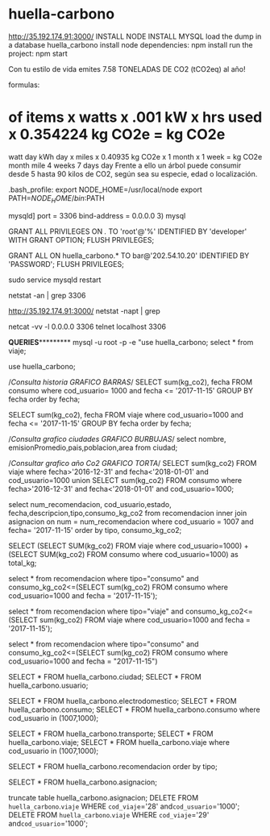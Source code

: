 # huella-carbono
http://35.192.174.91:3000/
INSTALL NODE
INSTALL MYSQL
load the dump in a database huella_carbono
install node dependencies: npm install
run the project: npm start

Con tu estilo de vida emites 7.58 TONELADAS DE CO2 (tCO2eq) al año!

formulas:

# of items x watts x .001 kW x hrs used x 0.354224 kg CO2e = kg CO2e
watt day kWh day
x miles x 0.40935 kg CO2e x 1 month x 1 week = kg CO2e
month mile 4 weeks 7 days day
 Frente a ello un árbol puede consumir desde 5 hasta 90 kilos de CO2, según sea su especie, edad o localización.
 
 .bash_profile:
export NODE_HOME=/usr/local/node
export PATH=$NODE_HOME/bin:$PATH


mysqld]
port = 3306
bind-address = 0.0.0.0
3) mysql

GRANT ALL PRIVILEGES ON *.* TO 'root'@'%' IDENTIFIED BY 'developer' WITH GRANT OPTION;
 FLUSH PRIVILEGES;

GRANT ALL ON huella_carbono.* TO bar@'202.54.10.20' IDENTIFIED BY 'PASSWORD';
FLUSH PRIVILEGES;


sudo service mysqld restart

 netstat -an | grep 3306
 
 http://35.192.174.91:3000/
 netstat -napt | grep
 
netcat -vv -l 0.0.0.0 3306
telnet localhost 3306


 ******************************QUERIES***************************************
mysql -u root -p -e "use huella_carbono; select * from viaje;

use huella_carbono;

/*Consulta historia GRAFICO BARRAS*/
SELECT sum(kg_co2), fecha FROM consumo
where cod_usuario= 1000
and fecha <= '2017-11-15'
GROUP BY fecha
order by fecha;

SELECT sum(kg_co2), fecha FROM viaje
where cod_usuario=1000 
and fecha <= '2017-11-15'
GROUP BY fecha
order by fecha;


/*Consulta grafico ciudades GRAFICO BURBUJAS*/
select nombre, emisionPromedio,pais,poblacion,area from ciudad;


/*Consultar grafico año Co2    GRAFICO TORTA*/
SELECT sum(kg_co2) FROM viaje
where fecha>'2016-12-31' and fecha<'2018-01-01' and cod_usuario=1000
union
SELECT sum(kg_co2) FROM consumo
where fecha>'2016-12-31' and fecha<'2018-01-01' and cod_usuario=1000;




select num_recomendacion, cod_usuario,estado, fecha,descripcion,tipo,consumo_kg_co2
from recomendacion inner join asignacion
on num = num_recomendacion
where cod_usuario = 1007 and fecha= '2017-11-15'
order by tipo, consumo_kg_co2;

SELECT (SELECT SUM(kg_co2) FROM viaje where cod_usuario=1000) + (SELECT SUM(kg_co2) FROM consumo where cod_usuario=1000) as total_kg;

select * from recomendacion where tipo="consumo" and consumo_kg_co2<=(SELECT sum(kg_co2) FROM consumo where cod_usuario=1000 and fecha = '2017-11-15');

select * from recomendacion where tipo="viaje" and consumo_kg_co2<=(SELECT sum(kg_co2) FROM viaje where cod_usuario=1000 and fecha = '2017-11-15');



select * from recomendacion where tipo="consumo" and consumo_kg_co2<=(SELECT sum(kg_co2) FROM consumo where cod_usuario=1000 and fecha = "2017-11-15")



SELECT * FROM huella_carbono.ciudad;
SELECT * FROM huella_carbono.usuario;



SELECT * FROM huella_carbono.electrodomestico;
SELECT * FROM huella_carbono.consumo;
SELECT * FROM huella_carbono.consumo
where cod_usuario in (1007,1000);


SELECT * FROM huella_carbono.transporte;
SELECT * FROM huella_carbono.viaje;
SELECT * FROM huella_carbono.viaje
where cod_usuario in (1007,1000);

SELECT * FROM huella_carbono.recomendacion order by tipo;

SELECT * FROM huella_carbono.asignacion;

truncate table huella_carbono.asignacion;
DELETE FROM `huella_carbono`.`viaje` WHERE `cod_viaje`='28' and`cod_usuario`='1000';
DELETE FROM `huella_carbono`.`viaje` WHERE `cod_viaje`='29' and`cod_usuario`='1000';

